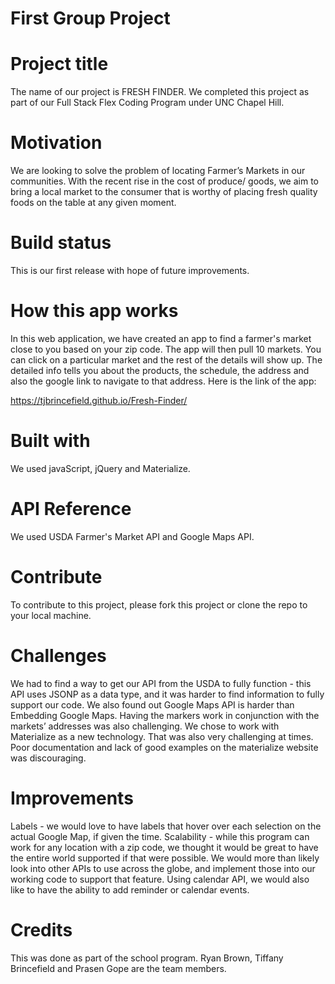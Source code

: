 # First Group Project

# Project title
The name of our project is FRESH FINDER. We completed this project as part of our Full Stack Flex Coding Program under UNC Chapel Hill.

# Motivation
We are looking to solve the problem of locating Farmer’s Markets in our communities.  With the recent rise in the cost of produce/ goods, we aim to bring a local market to the consumer that is worthy of placing fresh quality foods on the table at any given moment.

# Build status
This is our first release with hope of future improvements. 

# How this app works
In this web application, we have created an app to find a farmer's market close to you based on your zip code. The app will then pull 10 markets. You can click on a particular market and the rest of the details will show up. The detailed info tells you about the products, the schedule, the address and also the google link to navigate to that address. Here is the link of the app:

https://tjbrincefield.github.io/Fresh-Finder/

# Built with
We used javaScript, jQuery and Materialize. 

# API Reference
We used USDA Farmer's Market API and Google Maps API.

# Contribute
To contribute to this project, please fork this project or clone the repo to your local machine.

# Challenges
We had to find a way to get our API from the USDA to fully function - this API uses JSONP as a data type, and it was harder to find information to fully support our code. 
We also found out Google Maps API is harder than Embedding Google Maps. Having the markers work in conjunction with the markets’ addresses was also challenging.
We chose to work with Materialize as a new technology. That was also very challenging at times. Poor documentation and lack of good examples on the materialize website was discouraging. 

# Improvements
Labels - we would love to have labels that hover over each selection on the actual Google Map, if given the time.
Scalability - while this program can work for any location with a zip code, we thought it would be great to have the entire world supported if that were possible.  We would more than likely look into other APIs to use across the globe, and implement those into our working code to support that feature.
Using calendar API, we would also like to have the ability to add reminder or calendar events.

# Credits
This was done as part of the school program. Ryan Brown, Tiffany Brincefield and Prasen Gope are the team members.
